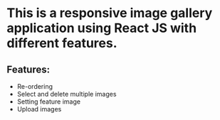 # This is a responsive image gallery application using React JS with different features.

## Features:

  - Re-ordering
  - Select and delete multiple images
  - Setting feature image
  - Upload images
